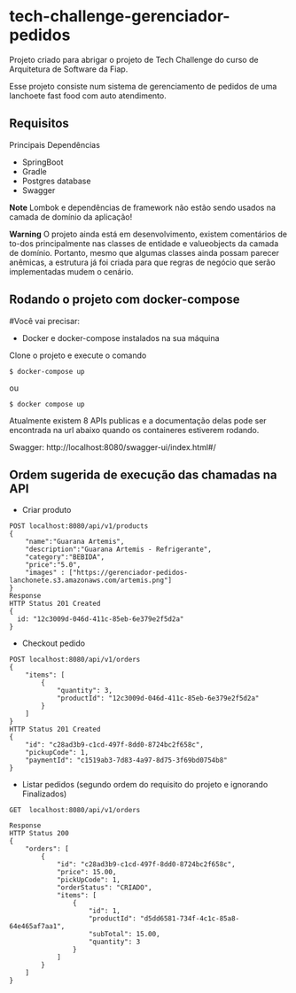 # tech-challenge-gerenciador-pedidos
Projeto criado para abrigar o projeto de Tech Challenge do curso de Arquitetura de Software da Fiap.

Esse projeto consiste num sistema de gerenciamento de pedidos de uma lanchoete fast food com auto atendimento.

## Requisitos

Principais Dependências
* SpringBoot
* Gradle
* Postgres database
* Swagger

**Note**
Lombok e dependências de framework não estão sendo usados na camada de domínio da aplicação! 

**Warning**
O projeto ainda está em desenvolvimento, existem comentários de to-dos principalmente nas classes de entidade e valueobjects da camada de domínio.
Portanto, mesmo que algumas classes ainda possam parecer anêmicas, a estrutura já foi criada para que regras de negócio que serão implementadas mudem o cenário. 


## Rodando o projeto com docker-compose
#Você vai precisar:

* Docker e docker-compose instalados na sua máquina

Clone o projeto e execute o comando

	$ docker-compose up
ou

    $ docker compose up

Atualmente existem 8 APIs publicas e a documentação delas pode ser encontrada na url abaixo quando os containeres estiverem rodando.

Swagger: http://localhost:8080/swagger-ui/index.html#/

## Ordem sugerida de execução das chamadas na API

- Criar produto
```
POST localhost:8080/api/v1/products
{
    "name":"Guarana Artemis",
    "description":"Guarana Artemis - Refrigerante",
    "category":"BEBIDA",
    "price":"5.0",
    "images" : ["https://gerenciador-pedidos-lanchonete.s3.amazonaws.com/artemis.png"]
}
Response
HTTP Status 201 Created
{
  id: "12c3009d-046d-411c-85eb-6e379e2f5d2a"
}
```
- Checkout pedido
```
POST localhost:8080/api/v1/orders
{
    "items": [
        {
            "quantity": 3,
            "productId": "12c3009d-046d-411c-85eb-6e379e2f5d2a"
        }
    ]
}
HTTP Status 201 Created
{
    "id": "c28ad3b9-c1cd-497f-8dd0-8724bc2f658c",
    "pickupCode": 1,
    "paymentId": "c1519ab3-7d83-4a97-8d75-3f69bd0754b8"
}
```
- Listar pedidos (segundo ordem do requisito do projeto e ignorando Finalizados)

```
GET  localhost:8080/api/v1/orders

Response
HTTP Status 200
{
    "orders": [
        {
            "id": "c28ad3b9-c1cd-497f-8dd0-8724bc2f658c",
            "price": 15.00,
            "pickUpCode": 1,
            "orderStatus": "CRIADO",
            "items": [
                {
                    "id": 1,
                    "productId": "d5dd6581-734f-4c1c-85a8-64e465af7aa1",
                    "subTotal": 15.00,
                    "quantity": 3
                }
            ]
        }
    ]
}

```
